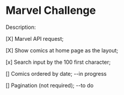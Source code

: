 # Marvel Challenge

Description:

[X] Marvel API request;

[X] Show comics at home page as the layout;

[x] Search input by the 100 first character;

[] Comics ordered by date; --in progress

[] Pagination (not required); --to do
